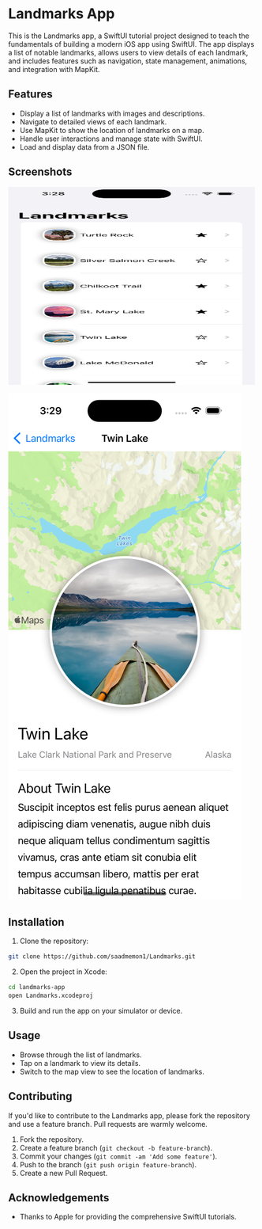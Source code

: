 # Landmarks App

This is the Landmarks app, a SwiftUI tutorial project designed to teach the fundamentals of building a modern iOS app using SwiftUI. The app displays a list of notable landmarks, allows users to view details of each landmark, and includes features such as navigation, state management, animations, and integration with MapKit.

## Features

- Display a list of landmarks with images and descriptions.
- Navigate to detailed views of each landmark.
- Use MapKit to show the location of landmarks on a map.
- Handle user interactions and manage state with SwiftUI.
- Load and display data from a JSON file.

## Screenshots
<img src="https://github.com/saadmemon1/Landmarks/blob/main/Landmarks%20List%20Picture.png" width="500" height="400">

![Landmark Detail & Map View](Landmark%20Details%20Picture.png)

## Installation

1. Clone the repository:

```bash
git clone https://github.com/saadmemon1/Landmarks.git
```
2. Open the project in Xcode:
```bash
cd landmarks-app
open Landmarks.xcodeproj
```
3. Build and run the app on your simulator or device.

## Usage
- Browse through the list of landmarks.
- Tap on a landmark to view its details.
- Switch to the map view to see the location of landmarks.

## Contributing
If you'd like to contribute to the Landmarks app, please fork the repository and use a feature branch. Pull requests are warmly welcome.

1. Fork the repository.
2. Create a feature branch (`git checkout -b feature-branch`).
3. Commit your changes (`git commit -am 'Add some feature'`).
4. Push to the branch (`git push origin feature-branch`).
5. Create a new Pull Request.

## Acknowledgements
- Thanks to Apple for providing the comprehensive SwiftUI tutorials.